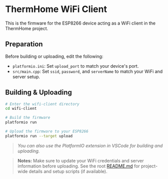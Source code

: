 # ThermHome WiFi Client

This is the firmware for the ESP8266 device acting as a WiFi client in the ThermHome project.

## Preparation

Before building or uploading, edit the following:
- `platformio.ini`: Set `upload_port` to match your device's port.
- `src/main.cpp`: Set `ssid`, `password`, and `serverName` to match your WiFi and server setup.

## Building & Uploading

```sh
# Enter the wifi-client directory
cd wifi-client

# Build the firmware
platformio run

# Upload the firmware to your ESP8266
platformio run --target upload
```
> *You can also use the PlatformIO extension in VSCode for building and uploading.*

> **Notes:** Make sure to update your WiFi credentials and server information before uploading.
See the root [README.md](../README.md) for project-wide details and setup scripts (if available).
